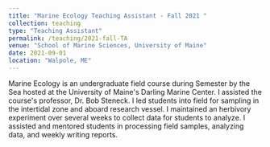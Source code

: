 ```yaml
---
title: "Marine Ecology Teaching Assistant - Fall 2021 "
collection: teaching
type: "Teaching Assistant"
permalink: /teaching/2021-fall-TA
venue: "School of Marine Sciences, University of Maine"
date: 2021-09-01
location: "Walpole, ME"
---
```


Marine Ecology is an undergraduate field course during Semester by the Sea hosted at the University of Maine's Darling Marine Center. I assisted the course's professor, Dr. Bob Steneck. I led students into field for sampling in the intertidal zone and aboard research vessel. I maintained an herbivory experiment over several weeks to collect data for students to analyze. I assisted and mentored students in processing field samples, analyzing data, and weekly writing reports.

